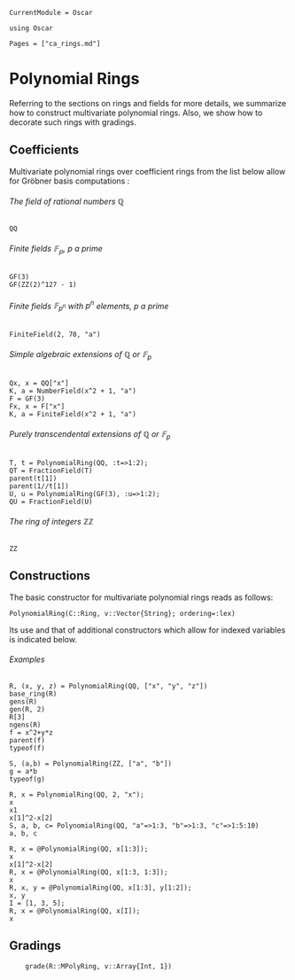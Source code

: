 ```@meta
CurrentModule = Oscar
```

```@setup oscar
using Oscar
```

```@contents
Pages = ["ca_rings.md"]
```

# Polynomial Rings

Referring to the sections on rings and fields for more details, we summarize how
to construct multivariate polynomial rings. Also, we show how to decorate such
rings with gradings.

## Coefficients

Multivariate polynomial rings over coefficient rings from the list below allow for Gröbner basis computations :

###### The field of rational numbers $\mathbb{Q}$

```@repl oscar
QQ
```
###### Finite fields $\mathbb{F_p}$, $p$ a prime

```@repl oscar
GF(3)
GF(ZZ(2)^127 - 1)
```

###### Finite fields $\mathbb{F}_{p^n}$ with $p^n$ elements, $p$ a prime

```@repl oscar
FiniteField(2, 70, "a")
```

###### Simple algebraic extensions of $\mathbb{Q}$ or $\mathbb{F}_p$
  
```@repl oscar
Qx, x = QQ["x"]
K, a = NumberField(x^2 + 1, "a")
F = GF(3)
Fx, x = F["x"]
K, a = FiniteField(x^2 + 1, "a")
```

###### Purely transcendental extensions of $\mathbb{Q}$ or $\mathbb{F}_p$

```@repl oscar
T, t = PolynomialRing(QQ, :t=>1:2);
QT = FractionField(T)
parent(t[1])
parent(1//t[1])
U, u = PolynomialRing(GF(3), :u=>1:2);
QU = FractionField(U)
```

###### The ring of integers $\mathbb{ZZ}$

```@repl oscar
ZZ
```

## Constructions


The basic constructor for multivariate polynomial rings reads as follows:

```@julia
PolynomialRing(C::Ring, v::Vector{String}; ordering=:lex)
```

Its use and that of additional constructors which allow for indexed variables is indicated below.

###### Examples

```@repl oscar
R, (x, y, z) = PolynomialRing(QQ, ["x", "y", "z"])
base_ring(R)
gens(R)
gen(R, 2)
R[3]
ngens(R)
f = x^2+y*z
parent(f)
typeof(f)
```

```@repl oscar
S, (a,b) = PolynomialRing(ZZ, ["a", "b"])
g = a*b
typeof(g)
```

```@repl oscar
R, x = PolynomialRing(QQ, 2, "x");
x
x1
x[1]^2-x[2]
S, a, b, c= PolynomialRing(QQ, "a"=>1:3, "b"=>1:3, "c"=>1:5:10)
a, b, c
```

```@repl oscar
R, x = @PolynomialRing(QQ, x[1:3]);
x
x[1]^2-x[2]
R, x = @PolynomialRing(QQ, x[1:3, 1:3]);
x
R, x, y = @PolynomialRing(QQ, x[1:3], y[1:2]);
x, y
I = [1, 3, 5];
R, x = @PolynomialRing(QQ, x[I]);
x
```

## Gradings

```@docs
    grade(R::MPolyRing, v::Array{Int, 1})
```

    
    
